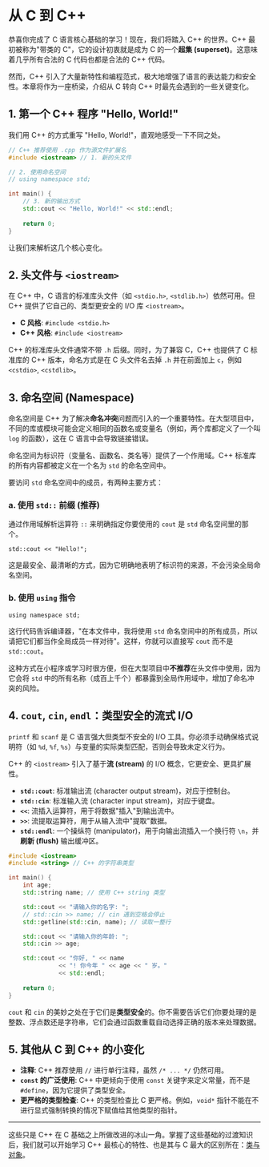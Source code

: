 # 从 C 到 C++

恭喜你完成了 C 语言核心基础的学习！现在，我们将踏入 C++ 的世界。C++ 最初被称为"带类的 C"，它的设计初衷就是成为 C 的一个**超集 (superset)**。这意味着几乎所有合法的 C 代码也都是合法的 C++ 代码。

然而，C++ 引入了大量新特性和编程范式，极大地增强了语言的表达能力和安全性。本章将作为一座桥梁，介绍从 C 转向 C++ 时最先会遇到的一些关键变化。

## 1. 第一个 C++ 程序 "Hello, World!"

我们用 C++ 的方式重写 "Hello, World!"，直观地感受一下不同之处。

```cpp
// C++ 推荐使用 .cpp 作为源文件扩展名
#include <iostream> // 1. 新的头文件

// 2. 使用命名空间
// using namespace std; 

int main() {
    // 3. 新的输出方式
    std::cout << "Hello, World!" << std::endl; 
    
    return 0;
}
```
让我们来解析这几个核心变化。

## 2. 头文件与 `<iostream>`

在 C++ 中，C 语言的标准库头文件（如 `<stdio.h>`, `<stdlib.h>`）依然可用。但 C++ 提供了它自己的、类型更安全的 I/O 库 `<iostream>`。

- **C 风格**: `#include <stdio.h>`
- **C++ 风格**: `#include <iostream>`

C++ 的标准库头文件通常不带 `.h` 后缀。同时，为了兼容 C，C++ 也提供了 C 标准库的 C++ 版本，命名方式是在 C 头文件名去掉 `.h` 并在前面加上 `c`，例如 `<cstdio>`, `<cstdlib>`。

## 3. 命名空间 (Namespace)

命名空间是 C++ 为了解决**命名冲突**问题而引入的一个重要特性。在大型项目中，不同的库或模块可能会定义相同的函数名或变量名（例如，两个库都定义了一个叫 `log` 的函数），这在 C 语言中会导致链接错误。

命名空间为标识符（变量名、函数名、类名等）提供了一个作用域。C++ 标准库的所有内容都被定义在一个名为 `std` 的命名空间中。

要访问 `std` 命名空间中的成员，有两种主要方式：

### a. 使用 `std::` 前缀 (推荐)

通过作用域解析运算符 `::` 来明确指定你要使用的 `cout` 是 `std` 命名空间里的那个。

`std::cout << "Hello!";`

这是最安全、最清晰的方式，因为它明确地表明了标识符的来源，不会污染全局命名空间。

### b. 使用 `using` 指令

`using namespace std;`

这行代码告诉编译器，"在本文件中，我将使用 `std` 命名空间中的所有成员，所以请把它们都当作全局成员一样对待"。这样，你就可以直接写 `cout` 而不是 `std::cout`。

这种方式在小程序或学习时很方便，但在大型项目中**不推荐**在头文件中使用，因为它会将 `std` 中的所有名称（成百上千个）都暴露到全局作用域中，增加了命名冲突的风险。

## 4. `cout`, `cin`, `endl`：类型安全的流式 I/O

`printf` 和 `scanf` 是 C 语言强大但类型不安全的 I/O 工具。你必须手动确保格式说明符（如 `%d`, `%f`, `%s`）与变量的实际类型匹配，否则会导致未定义行为。

C++ 的 `<iostream>` 引入了基于**流 (stream)** 的 I/O 概念，它更安全、更具扩展性。

- **`std::cout`**: 标准输出流 (character output stream)，对应于控制台。
- **`std::cin`**: 标准输入流 (character input stream)，对应于键盘。
- **`<<`**: 流插入运算符，用于将数据"插入"到输出流中。
- **`>>`**: 流提取运算符，用于从输入流中"提取"数据。
- **`std::endl`**: 一个操纵符 (manipulator)，用于向输出流插入一个换行符 `\n`，并**刷新 (flush)** 输出缓冲区。

```cpp
#include <iostream>
#include <string> // C++ 的字符串类型

int main() {
    int age;
    std::string name; // 使用 C++ string 类型

    std::cout << "请输入你的名字: ";
    // std::cin >> name; // cin 遇到空格会停止
    std::getline(std::cin, name); // 读取一整行

    std::cout << "请输入你的年龄: ";
    std::cin >> age;

    std::cout << "你好, " << name 
              << "! 你今年 " << age << " 岁。" 
              << std::endl;
    
    return 0;
}
```
`cout` 和 `cin` 的美妙之处在于它们是**类型安全**的。你不需要告诉它们你要处理的是整数、浮点数还是字符串，它们会通过函数重载自动选择正确的版本来处理数据。

## 5. 其他从 C 到 C++ 的小变化

- **注释**: C++ 推荐使用 `//` 进行单行注释，虽然 `/* ... */` 仍然可用。
- **`const` 的广泛使用**: C++ 中更倾向于使用 `const` 关键字来定义常量，而不是 `#define`，因为它提供了类型安全。
- **更严格的类型检查**: C++ 的类型检查比 C 更严格。例如，`void*` 指针不能在不进行显式强制转换的情况下赋值给其他类型的指针。

---

这些只是 C++ 在 C 基础之上所做改进的冰山一角。掌握了这些基础的过渡知识后，我们就可以开始学习 C++ 最核心的特性、也是其与 C 最大的区别所在：[类与对象](cpp-classes-objects.md)。 